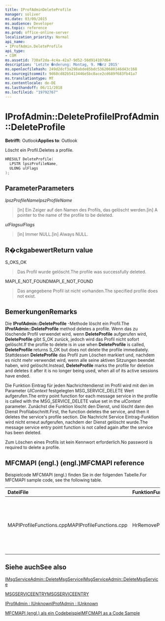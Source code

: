 ```yaml
---
title: IProfAdminDeleteProfile
manager: soliver
ms.date: 03/09/2015
ms.audience: Developer
ms.topic: reference
ms.prod: office-online-server
localization_priority: Normal
api_name:
- IProfAdmin.DeleteProfile
api_type:
- COM
ms.assetid: 730af2da-4c4a-42a7-9d52-56d914107d64
description: 'Letzte �nderung: Montag, 9. M�rz 2015'
ms.openlocfilehash: 249d2dcf3a298abde85bdc53620680146d43c168
ms.sourcegitcommit: 9d60cd82b5413446e5bc8ace2cd689f683fb41a7
ms.translationtype: MT
ms.contentlocale: de-DE
ms.lasthandoff: 06/11/2018
ms.locfileid: "19792767"
---
```

# <a name="iprofadmindeleteprofile"></a><span data-ttu-id="7862a-103">IProfAdmin::DeleteProfile</span><span class="sxs-lookup"><span data-stu-id="7862a-103">IProfAdmin::DeleteProfile</span></span>

  
  
<span data-ttu-id="7862a-104">**Betrifft**: Outlook</span><span class="sxs-lookup"><span data-stu-id="7862a-104">**Applies to**: Outlook</span></span> 
  
<span data-ttu-id="7862a-105">Löscht ein Profil.</span><span class="sxs-lookup"><span data-stu-id="7862a-105">Deletes a profile.</span></span>
  
```cpp
HRESULT DeleteProfile(
  LPSTR lpszProfileName,
  ULONG ulFlags
);
```

## <a name="parameters"></a><span data-ttu-id="7862a-106">Parameter</span><span class="sxs-lookup"><span data-stu-id="7862a-106">Parameters</span></span>

 <span data-ttu-id="7862a-107">_lpszProfileName_</span><span class="sxs-lookup"><span data-stu-id="7862a-107">_lpszProfileName_</span></span>
  
> <span data-ttu-id="7862a-108">[in] Ein Zeiger auf den Namen des Profils, das gelöscht werden.</span><span class="sxs-lookup"><span data-stu-id="7862a-108">[in] A pointer to the name of the profile to be deleted.</span></span>
    
 <span data-ttu-id="7862a-109">_ulFlags_</span><span class="sxs-lookup"><span data-stu-id="7862a-109">_ulFlags_</span></span>
  
> <span data-ttu-id="7862a-110">[in] Immer NULL.</span><span class="sxs-lookup"><span data-stu-id="7862a-110">[in] Always NULL.</span></span> 
    
## <a name="return-value"></a><span data-ttu-id="7862a-111">R�ckgabewert</span><span class="sxs-lookup"><span data-stu-id="7862a-111">Return value</span></span>

<span data-ttu-id="7862a-112">S_OK</span><span class="sxs-lookup"><span data-stu-id="7862a-112">S_OK</span></span> 
  
> <span data-ttu-id="7862a-113">Das Profil wurde gelöscht.</span><span class="sxs-lookup"><span data-stu-id="7862a-113">The profile was successfully deleted.</span></span>
    
<span data-ttu-id="7862a-114">MAPI_E_NOT_FOUND</span><span class="sxs-lookup"><span data-stu-id="7862a-114">MAPI_E_NOT_FOUND</span></span> 
  
> <span data-ttu-id="7862a-115">Das angegebene Profil ist nicht vorhanden.</span><span class="sxs-lookup"><span data-stu-id="7862a-115">The specified profile does not exist.</span></span>
    
## <a name="remarks"></a><span data-ttu-id="7862a-116">Bemerkungen</span><span class="sxs-lookup"><span data-stu-id="7862a-116">Remarks</span></span>

<span data-ttu-id="7862a-117">Die **IProfAdmin::DeleteProfile** -Methode löscht ein Profil.</span><span class="sxs-lookup"><span data-stu-id="7862a-117">The **IProfAdmin::DeleteProfile** method deletes a profile.</span></span> <span data-ttu-id="7862a-118">Wenn das zu löschende Profil verwendet wird, wenn **DeleteProfile** aufgerufen wird, **DeleteProfile** gibt S_OK zurück, jedoch wird das Profil nicht sofort gelöscht.</span><span class="sxs-lookup"><span data-stu-id="7862a-118">If the profile to delete is in use when **DeleteProfile** is called, **DeleteProfile** returns S_OK but does not delete the profile immediately.</span></span> <span data-ttu-id="7862a-119">Stattdessen **DeleteProfile** das Profil zum Löschen markiert und, nachdem es nicht mehr verwendet wird, wenn alle seine aktiven Sitzungen beendet haben, wird gelöscht.</span><span class="sxs-lookup"><span data-stu-id="7862a-119">Instead, **DeleteProfile** marks the profile for deletion and deletes it after it is no longer being used, when all of its active sessions have ended.</span></span> 
  
<span data-ttu-id="7862a-120">Die Funktion Eintrag für jeden Nachrichtendienst im Profil wird mit den im Parameter _UlContext_ festgelegten MSG_SERVICE_DELETE Wert aufgerufen.</span><span class="sxs-lookup"><span data-stu-id="7862a-120">The entry point function for each message service in the profile is called with the MSG_SERVICE_DELETE value set in the  _ulContext_ parameter.</span></span> <span data-ttu-id="7862a-121">Zunächst die Funktion löscht den Dienst, und löscht dann den Dienst Profilabschnitt.</span><span class="sxs-lookup"><span data-stu-id="7862a-121">First, the function deletes the service, and then it deletes the service's profile section.</span></span> <span data-ttu-id="7862a-122">Die Nachricht Service Eintrag-Funktion wird nicht erneut aufgerufen, nachdem der Dienst gelöscht wurde.</span><span class="sxs-lookup"><span data-stu-id="7862a-122">The message service entry point function is not called again after the service has been deleted.</span></span> 
  
<span data-ttu-id="7862a-123">Zum Löschen eines Profils ist kein Kennwort erforderlich.</span><span class="sxs-lookup"><span data-stu-id="7862a-123">No password is required to delete a profile.</span></span>
  
## <a name="mfcmapi-reference"></a><span data-ttu-id="7862a-124">MFCMAPI (engl.) (engl.)</span><span class="sxs-lookup"><span data-stu-id="7862a-124">MFCMAPI reference</span></span>

<span data-ttu-id="7862a-125">Beispielcode MFCMAPI (engl.) finden Sie in der folgenden Tabelle.</span><span class="sxs-lookup"><span data-stu-id="7862a-125">For MFCMAPI sample code, see the following table.</span></span>
  
|<span data-ttu-id="7862a-126">**Datei**</span><span class="sxs-lookup"><span data-stu-id="7862a-126">**File**</span></span>|<span data-ttu-id="7862a-127">**Funktion**</span><span class="sxs-lookup"><span data-stu-id="7862a-127">**Function**</span></span>|<span data-ttu-id="7862a-128">**Comment**</span><span class="sxs-lookup"><span data-stu-id="7862a-128">**Comment**</span></span>|
|:-----|:-----|:-----|
|<span data-ttu-id="7862a-129">MAPIProfileFunctions.cpp</span><span class="sxs-lookup"><span data-stu-id="7862a-129">MAPIProfileFunctions.cpp</span></span>  <br/> |<span data-ttu-id="7862a-130">HrRemoveProfile</span><span class="sxs-lookup"><span data-stu-id="7862a-130">HrRemoveProfile</span></span>  <br/> |<span data-ttu-id="7862a-131">MFCMAPI (engl.) wird die **IProfAdmin::DeleteProfile** -Methode verwendet, um das ausgewählte Profil zu löschen.</span><span class="sxs-lookup"><span data-stu-id="7862a-131">MFCMAPI uses the **IProfAdmin::DeleteProfile** method to delete the selected profile.</span></span>  <br/> |
   
## <a name="see-also"></a><span data-ttu-id="7862a-132">Siehe auch</span><span class="sxs-lookup"><span data-stu-id="7862a-132">See also</span></span>



[<span data-ttu-id="7862a-133">IMsgServiceAdmin::DeleteMsgService</span><span class="sxs-lookup"><span data-stu-id="7862a-133">IMsgServiceAdmin::DeleteMsgService</span></span>](imsgserviceadmin-deletemsgservice.md)
  
[<span data-ttu-id="7862a-134">MSGSERVICEENTRY</span><span class="sxs-lookup"><span data-stu-id="7862a-134">MSGSERVICEENTRY</span></span>](msgserviceentry.md)
  
[<span data-ttu-id="7862a-135">IProfAdmin : IUnknown</span><span class="sxs-lookup"><span data-stu-id="7862a-135">IProfAdmin : IUnknown</span></span>](iprofadminiunknown.md)


[<span data-ttu-id="7862a-136">MFCMAPI (engl.) als ein Codebeispiel</span><span class="sxs-lookup"><span data-stu-id="7862a-136">MFCMAPI as a Code Sample</span></span>](mfcmapi-as-a-code-sample.md)

